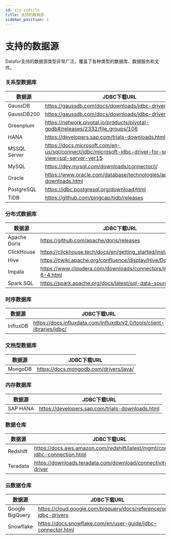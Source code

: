 ```yaml
---
id: sjy-zcdsjlx
title: 支持的数据源
sidebar_position: 1
---
```

# 支持的数据源

Datafor支持的数据源类型非常广泛，覆盖了各种类型的数据库、数据服务和文件。

### 关系型数据库

| 数据源       | JDBC下载URL                                                  |
| ------------ | ------------------------------------------------------------ |
| GaussDB      | https://gaussdb.com/docs/downloads/jdbc-driver.html          |
| GaussDB200   | https://gaussdb.com/docs/downloads/jdbc-driver.html          |
| Greenplum    | https://network.pivotal.io/products/pivotal-gpdb#/releases/2332/file_groups/106 |
| HANA         | https://developers.sap.com/trials-downloads.html             |
| MSSQL Server | https://docs.microsoft.com/en-us/sql/connect/jdbc/microsoft-jdbc-driver-for-sql-server?view=sql-server-ver15 |
| MySQL        | https://dev.mysql.com/downloads/connector/j/                 |
| Oracle       | https://www.oracle.com/database/technologies/appdev/jdbc-downloads.html |
| PostgreSQL   | https://jdbc.postgresql.org/download.html                    |
| TiDB         | https://github.com/pingcap/tidb/releases                     |

### 分布式数据库

| 数据源       | JDBC下载URL                                                  |
| ------------ | ------------------------------------------------------------ |
| Apache Doris | https://github.com/apache/doris/releases                     |
| ClickHouse   | https://clickhouse.tech/docs/en/getting_started/install/     |
| Hive         | https://cwiki.apache.org/confluence/display/Hive/Downloads   |
| Impala       | https://www.cloudera.com/downloads/connectors/impala/jdbc/2-6-4.html |
| Spark SQL    | https://spark.apache.org/docs/latest/sql-data-sources-jdbc.html |

### 时序数据库

| 数据源   | JDBC下载URL                                                  |
| -------- | ------------------------------------------------------------ |
| InfluxDB | https://docs.influxdata.com/influxdb/v2.0/tools/client-libraries/jdbc/ |

### 文档型数据库

| 数据源  | JDBC下载URL                            |
| ------- | -------------------------------------- |
| MongoDB | https://docs.mongodb.com/drivers/java/ |

### 内存数据库

| 数据源   | JDBC下载URL                                      |
| -------- | ------------------------------------------------ |
| SAP HANA | https://developers.sap.com/trials-downloads.html |

### 数据仓库

| 数据源   | JDBC下载URL                                                  |
| -------- | ------------------------------------------------------------ |
| Redshift | https://docs.aws.amazon.com/redshift/latest/mgmt/configure-jdbc-connection.html |
| Teradata | https://downloads.teradata.com/download/connectivity/jdbc-driver |

### 云数据仓库

| 数据源          | JDBC下载URL                                                  |
| --------------- | ------------------------------------------------------------ |
| Google BigQuery | https://cloud.google.com/bigquery/docs/reference/odbc-jdbc-drivers |
| Snowflake       | https://docs.snowflake.com/en/user-guide/jdbc-connector.html |

